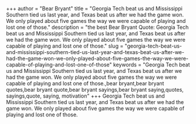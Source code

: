 +++
author = "Bear Bryant"
title = "Georgia Tech beat us and Mississippi Southern tied us last year, and Texas beat us after we had the game won. We only played about five games the way we were capable of playing and lost one of those."
description = "the best Bear Bryant Quote: Georgia Tech beat us and Mississippi Southern tied us last year, and Texas beat us after we had the game won. We only played about five games the way we were capable of playing and lost one of those."
slug = "georgia-tech-beat-us-and-mississippi-southern-tied-us-last-year-and-texas-beat-us-after-we-had-the-game-won-we-only-played-about-five-games-the-way-we-were-capable-of-playing-and-lost-one-of-those"
keywords = "Georgia Tech beat us and Mississippi Southern tied us last year, and Texas beat us after we had the game won. We only played about five games the way we were capable of playing and lost one of those.,bear bryant,bear bryant quotes,bear bryant quote,bear bryant sayings,bear bryant saying,quotes, sayings,quote, saying, motivation"
+++
Georgia Tech beat us and Mississippi Southern tied us last year, and Texas beat us after we had the game won. We only played about five games the way we were capable of playing and lost one of those.
